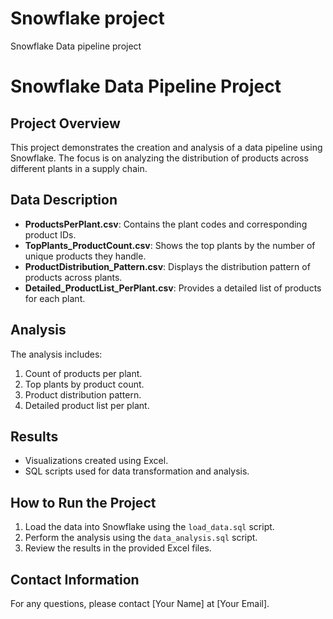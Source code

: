 # Snowflake project
 Snowflake Data pipeline project
# Snowflake Data Pipeline Project

## Project Overview
This project demonstrates the creation and analysis of a data pipeline using Snowflake. The focus is on analyzing the distribution of products across different plants in a supply chain.

## Data Description
- **ProductsPerPlant.csv**: Contains the plant codes and corresponding product IDs.
- **TopPlants_ProductCount.csv**: Shows the top plants by the number of unique products they handle.
- **ProductDistribution_Pattern.csv**: Displays the distribution pattern of products across plants.
- **Detailed_ProductList_PerPlant.csv**: Provides a detailed list of products for each plant.

## Analysis
The analysis includes:
1. Count of products per plant.
2. Top plants by product count.
3. Product distribution pattern.
4. Detailed product list per plant.

## Results
- Visualizations created using Excel.
- SQL scripts used for data transformation and analysis.

## How to Run the Project
1. Load the data into Snowflake using the `load_data.sql` script.
2. Perform the analysis using the `data_analysis.sql` script.
3. Review the results in the provided Excel files.

## Contact Information
For any questions, please contact [Your Name] at [Your Email].

